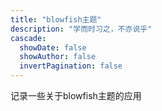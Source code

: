```yaml
---
title: "blowfish主题"
description: "学而时习之，不亦说乎"
cascade:
  showDate: false
  showAuthor: false
  invertPagination: false
---
```


记录一些关于blowfish主题的应用
